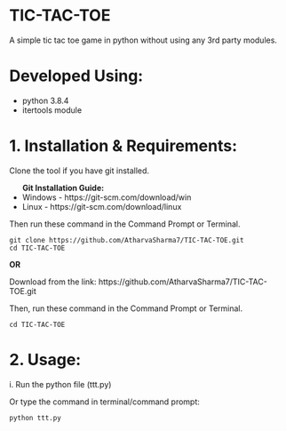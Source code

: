 
# TIC-TAC-TOE
A simple tic tac toe game in python without using any 3rd party modules.
# Developed Using:
<ul>
  <li> python 3.8.4 </li>
  <li> itertools module </li>
</ul>

# 1. Installation & Requirements:
<p> Clone the tool if you have git installed. </p>
<b> <ul> Git Installation Guide: </b>
  <li>Windows - https://git-scm.com/download/win </li>
  <li>Linux - https://git-scm.com/download/linux </li>
  </ul>
Then run these command in the Command Prompt or Terminal.

```
git clone https://github.com/AtharvaSharma7/TIC-TAC-TOE.git
cd TIC-TAC-TOE
```
<p> <b>        OR </b> </p>
<p> Download from the link: https://github.com/AtharvaSharma7/TIC-TAC-TOE.git <p>
Then, run these command in the Command Prompt or Terminal.

```
cd TIC-TAC-TOE
```

# 2. Usage:
<p> i. Run the python file (ttt.py) </p>

<p> Or type the command in terminal/command prompt: </p>

```
python ttt.py
```
